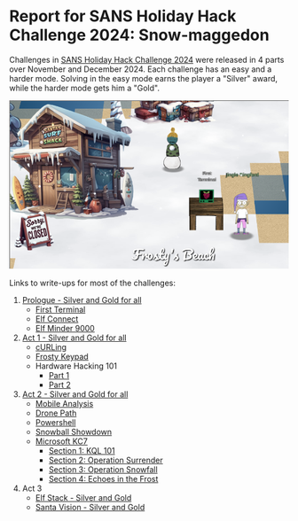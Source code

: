 # Report for SANS Holiday Hack Challenge 2024: Snow-maggedon

Challenges in [SANS Holiday Hack Challenge 2024](https://www.sans.org/mlp/holiday-hack-challenge-2024/) were released in 4 parts over November and December 2024. Each challenge has an easy and a harder mode. Solving in the easy mode earns the player a "Silver" award, while the harder mode gets him a "Gold".

![Orientation](files/Prologue/start.png)

Links to write-ups for most of the challenges:
1. [Prologue - Silver and Gold for all](Prologue.md)
   - [First Terminal](Prologue.md#first-terminal)
   - [Elf Connect](Prologue.md#elf-connect)
   - [Elf Minder 9000](Prologue.md#elf-minder-9000)
2. [Act 1 - Silver and Gold for all](Act1.md)
   - [cURLing](Act1.md#curling)
   - [Frosty Keypad](Act1.md#frosty-keypad)
   - Hardware Hacking 101
	 - [Part 1](Act1.md#hardware-hacking-part-1)
	 - [Part 2](Act1.md#hardware-hacking-part-2)
3. [Act 2 - Silver and Gold for all](Act2.md)
   - [Mobile Analysis](Act2.md#mobile-analysis)
   - [Drone Path](Act2.md#drone-path)
   - [Powershell](Act2.md#powershell)
   - [Snowball Showdown](Act2.md#snowball-showdown)
   - [Microsoft KC7](Act2.md#microsoft-kc7)
	 - [Section 1: KQL 101](Act2.md#section-1-kql-101)
	 - [Section 2: Operation Surrender](Act2.md#section-2-operation-surrender)
	 - [Section 3: Operation Snowfall](Act2.md#section-3-operation-snowfall)
	 - [Section 4: Echoes in the Frost](Act2.md#section-4-echoes-in-the-frost)
4. Act 3
   - [Elf Stack - Silver and Gold](Act3-elfstack.md)
   - [Santa Vision - Silver and Gold](Act3-santavision.md)

